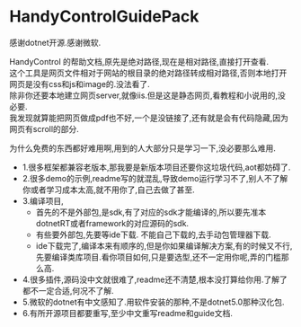 # HandyControlGuidePack
感谢dotnet开源.感谢微软.

HandyControl 的帮助文档,原先是绝对路径,现在是相对路径,直接打开查看.  
这个工具是网页文件相对于网站的根目录的绝对路径转成相对路径,否则本地打开网页是没有css和js和image的.没法看了.  
除非你还要本地建立网页server,就像iis.但是这是静态网页,看教程和小说用的,没必要.  
我发现就算能把网页做成pdf也不好,一个是没链接了,还有就是会有代码隐藏,因为网页有scroll的部分.  


为什么免费的东西都好难用啊,用到的人大部分只是学习一下,没必要那么难用.
- 1.很多框架都兼容老版本,那我要是新版本项目还要你这垃圾代码,aot都妨碍了.
- 2.很多demo的示例,readme写的就混乱,导致demo运行学习不了,别人不了解你或者学习成本太高,就不用你了,自己去做了甚至.
- 3.编译项目,
  - 首先的不是外部包,是sdk,有了对应的sdk才能编译的,所以要先准本dotnetRT或者framework的对应源码的sdk.
  - 有些要外部包,先要等ide下载. 不能自己下载的,去手动包管理器下载.
  - ide下载完了,编译本来有顺序的,但是你如果编译解决方案,有的时候又不行,先要编译类库项目.看你项目如何,只是要选型,还不一定用你呢,弄的门槛那么高.
- 4.很多插件,源码没中文就很难了,readme还不清楚,根本没打算给你用.了解了都不一定合适,何况不了解.
- 5.微软的dotnet有中文感知了.用软件安装的那种,不是dotnet5.0那种汉化包.
- 6.有所开源项目都要重写,至少中文重写readme和guide文档.


